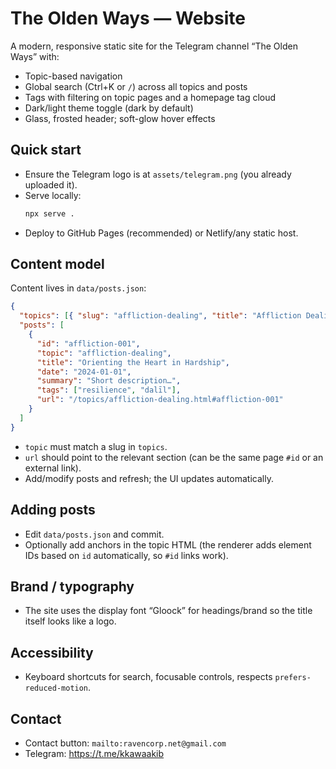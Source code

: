 # The Olden Ways — Website

A modern, responsive static site for the Telegram channel “The Olden Ways” with:
- Topic-based navigation
- Global search (Ctrl+K or `/`) across all topics and posts
- Tags with filtering on topic pages and a homepage tag cloud
- Dark/light theme toggle (dark by default)
- Glass, frosted header; soft-glow hover effects

## Quick start
- Ensure the Telegram logo is at `assets/telegram.png` (you already uploaded it).
- Serve locally:
  ```bash
  npx serve .
  ```
- Deploy to GitHub Pages (recommended) or Netlify/any static host.

## Content model
Content lives in `data/posts.json`:
```json
{
  "topics": [{ "slug": "affliction-dealing", "title": "Affliction Dealing" }],
  "posts": [
    {
      "id": "affliction-001",
      "topic": "affliction-dealing",
      "title": "Orienting the Heart in Hardship",
      "date": "2024-01-01",
      "summary": "Short description…",
      "tags": ["resilience", "dalīl"],
      "url": "/topics/affliction-dealing.html#affliction-001"
    }
  ]
}
```
- `topic` must match a slug in `topics`.
- `url` should point to the relevant section (can be the same page `#id` or an external link).
- Add/modify posts and refresh; the UI updates automatically.

## Adding posts
- Edit `data/posts.json` and commit.
- Optionally add anchors in the topic HTML (the renderer adds element IDs based on `id` automatically, so `#id` links work).

## Brand / typography
- The site uses the display font “Gloock” for headings/brand so the title itself looks like a logo.

## Accessibility
- Keyboard shortcuts for search, focusable controls, respects `prefers-reduced-motion`.

## Contact
- Contact button: `mailto:ravencorp.net@gmail.com`
- Telegram: https://t.me/kkawaakib